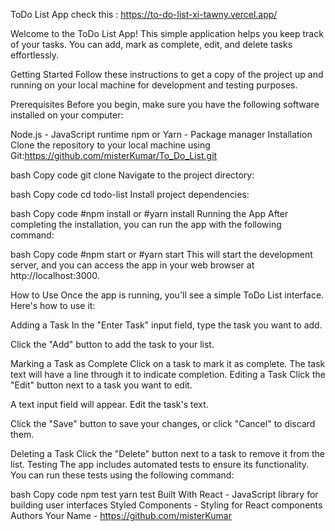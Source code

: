 

 ToDo List App check this : https://to-do-list-xi-tawny.vercel.app/

Welcome to the ToDo List App! This simple application helps you keep track of your tasks. You can add, mark as complete, edit, and delete tasks effortlessly.

Getting Started
Follow these instructions to get a copy of the project up and running on your local machine for development and testing purposes.

Prerequisites
Before you begin, make sure you have the following software installed on your computer:

Node.js - JavaScript runtime
npm or Yarn - Package manager
Installation
Clone the repository to your local machine using Git:https://github.com/misterKumar/To_Do_List.git

bash
Copy code
git clone 
Navigate to the project directory:

bash
Copy code
cd todo-list
Install project dependencies:

bash
Copy code
#npm install
or
#yarn install
Running the App
After completing the installation, you can run the app with the following command:

bash
Copy code
#npm start
or
#yarn start
This will start the development server, and you can access the app in your web browser at http://localhost:3000.

How to Use
Once the app is running, you'll see a simple ToDo List interface. Here's how to use it:

Adding a Task
In the "Enter Task" input field, type the task you want to add.

Click the "Add" button to add the task to your list.

Marking a Task as Complete
Click on a task to mark it as complete. The task text will have a line through it to indicate completion.
Editing a Task
Click the "Edit" button next to a task you want to edit.

A text input field will appear. Edit the task's text.

Click the "Save" button to save your changes, or click "Cancel" to discard them.

Deleting a Task
Click the "Delete" button next to a task to remove it from the list.
Testing
The app includes automated tests to ensure its functionality. You can run these tests using the following command:

bash
Copy code
npm test
yarn test
Built With
React - JavaScript library for building user interfaces
Styled Components - Styling for React components
Authors
Your Name - https://github.com/misterKumar

